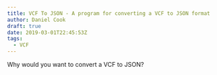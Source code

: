 ```yaml
---
title: VCF To JSON - A program for converting a VCF to JSON format
author: Daniel Cook
draft: true
date: 2019-03-01T22:45:53Z
tags:
  - VCF
---
```


Why would you want to convert a VCF to JSON?
